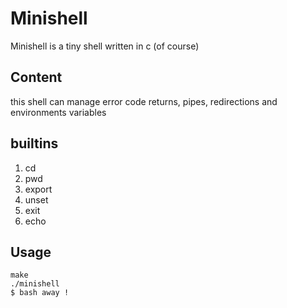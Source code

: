 # Minishell

Minishell is a tiny shell written in c (of course)

## Content

this shell can manage error code returns, pipes, redirections and environments variables

## builtins
1. cd
1. pwd
1. export
1. unset
1. exit
1. echo

## Usage
```
make
./minishell
$ bash away !
```
